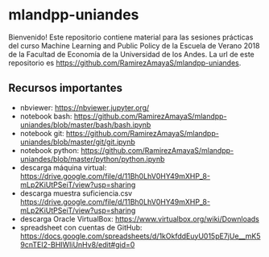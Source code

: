 # mlandpp-uniandes 
Bienvenido! Este repositorio contiene material para las sesiones prácticas del curso Machine Learning and Public Policy de la Escuela de Verano 2018 de la Facultad de Economía de la Universidad de los Andes. La url de este repositorio es https://github.com/RamirezAmayaS/mlandpp-uniandes.

## Recursos importantes
* nbviewer: https://nbviewer.jupyter.org/
* notebook bash: https://github.com/RamirezAmayaS/mlandpp-uniandes/blob/master/bash/bash.ipynb
* notebook git: https://github.com/RamirezAmayaS/mlandpp-uniandes/blob/master/git/git.ipynb
* notebook python: https://github.com/RamirezAmayaS/mlandpp-uniandes/blob/master/python/python.ipynb
* descarga máquina virtual: https://drive.google.com/file/d/11Bh0LhV0HY49mXHP_8-mLp2KiUtPSeiT/view?usp=sharing
* descarga muestra suficiencia.csv https://drive.google.com/file/d/11Bh0LhV0HY49mXHP_8-mLp2KiUtPSeiT/view?usp=sharing
* descarga Oracle VirtualBox: https://www.virtualbox.org/wiki/Downloads
* spreadsheet con cuentas de GitHub: https://docs.google.com/spreadsheets/d/1kOkfddEuyU015pE7jUe__mK59cnTEI2-BHIWliUnHv8/edit#gid=0
